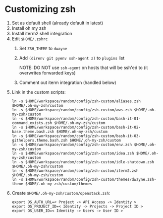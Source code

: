 # Customizing zsh
1. Set as default shell (already default in latest)
2. Install oh my zsh
3. Install iterm2 shell integration
4. Edit `$HOME/.zshrc`
   1. Set `ZSH_THEME` to `dwayne`
   2. Add `(direnv git pyenv ssh-agent z)` to `plugins` list

      NOTE: DO NOT use `ssh-agent` on hosts that will be ssh'ed to (it overwrites forwarded keys)
   3. Comment out iterm integration (handled below)
5. Link in the custom scripts:
    ```shell
    ln -s $HOME/workspace/random/config/zsh-custom/aliases.zsh $HOME/.oh-my-zsh/custom
    ln -s $HOME/workspace/random/config/zsh-custom/aws.zsh $HOME/.oh-my-zsh/custom
    ln -s $HOME/workspace/random/config/zsh-custom/bash-it-01-command_exists.zsh $HOME/.oh-my-zsh/custom
    ln -s $HOME/workspace/random/config/zsh-custom/bash-it-02-base.theme.bash.zsh $HOME/.oh-my-zsh/custom
    ln -s $HOME/workspace/random/config/zsh-custom/bash-it-03-githelpers.theme.bash.zsh $HOME/.oh-my-zsh/custom
    ln -s $HOME/workspace/random/config/zsh-custom/env.zsh $HOME/.oh-my-zsh/custom
    ln -s $HOME/workspace/random/config/zsh-custom/idea.zsh $HOME/.oh-my-zsh/custom
    ln -s $HOME/workspace/random/config/zsh-custom/idle-shutdown.zsh $HOME/.oh-my-zsh/custom
    ln -s $HOME/workspace/random/config/zsh-custom/iterm2.zsh $HOME/.oh-my-zsh/custom
    ln -s $HOME/workspace/random/config/zsh-custom/themes/dwayne.zsh-theme $HOME/.oh-my-zsh/custom/themes
    ```
6. Create `$HOME/.oh-my-zsh/custom/openstack.zsh`:
    ```shell
    export OS_AUTH_URL=< Project -> API Access -> Identity >
    export OS_PROJECT_ID=< Identity -> Projects -> Project ID >
    export OS_USER_ID=< Identity -> Users -> User ID >
    ```
